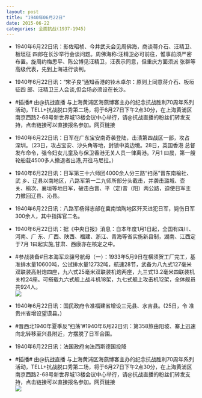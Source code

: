 ```yaml
---
layout: post
title: "1940年06月22日"
date: 2015-06-22
categories: 全面抗战(1937-1945)
---
```


<meta name="referrer" content="no-referrer" />

- 1940年6月22日讯：影佐昭桢、今井武夫会见周佛海，商谈蒋介石、汪精卫、板垣征 四郎在长沙举行会谈问题。周佛海称:汪精卫必可前往，惟事前须严密 布置。旋周约梅思平、陈公博见汪精卫，汪表示同意，但重庆方面须派 张群等高级代表，先到上海进行谈判。 

- 1940年6月22日讯：“宋子良”通知香港的铃木卓尔：原则上同意蒋介石、板垣征四 郎、汪精卫三人会谈,但会场必须设在长沙。 

- #插播#   由@抗战直播 与上海黄浦区海燕博客主办的纪念抗战胜利70周年系列活动，TELL+抗战脱口秀第二场，将于6月27日下午2点30分，在上海黄浦区南京西路2-68号新世界城13楼会议中心举行，请@抗战直播的粉丝们转发支持，点击链接可以直接报名参加。网页链接 

- 1940年6月22日讯：日军在广东宝安南奇袭登陆，击溃第四战区一部，攻占 深圳。（23日，攻占宝安、沙头角等地，封锁中英边境。28日，英国香港 总督发布命令，强令妇女儿童及与保卫香港无关人员一律离港。7月1 曰晨，第一艘轮船载4500多人撤退者出港,开往马尼拉。） 

- 1940年6月22日讯：日军第三十六师团4000余人分三路“扫荡”晋东南榆社、武 乡、辽县以南地区，八路军第一二九师所部分头截击，并袭击潞城、壶 关、榆次、襄垣等地日军，破击白晋、平（定)昔（阳）两公路，迫使日军主力撤回辽县、沁县。 

- 1940年6月22日讯：八路军杨得志部在冀南馆陶地区歼灭进犯日军，毙伤日军 300余人，其中指挥官二名。 

- 1940年6月22日讯：据《中央日报》消息：自本年度1月1日起，全国有四川、河南、广 东、广西、陕西、福建、浙江、青海等省实施新县制，湖南、江西定于7月 1曰起实施,甘肃、西康亦在核定之中。 

- #参战装备#日本海军龙骧号航母（一）：1933年5月9日在横须贺工厂完工，基准排水量10600吨，公试排水量12732吨，航速28节，武备为八九式127毫米双联装高射炮四座，九六式25毫米双联装机炮两座，九三式13.2毫米四联装机关枪24座。可搭载九六式舰上战斗机18架，九七式舰上攻击机12架，全体舰员共924人。 <br/><img src="https://ww4.sinaimg.cn/large/aca367d8jw1etcmzt3b2tj20c20u6q7o.jpg" />

- 1940年6月22日讯：国民政府令准福建省增设三元县、水吉县。(25日，令 准贵州省增设望谟县。) 

- #晋西北1940年夏季反“扫荡”#1940年6月22日讯：第358旅由阳坡、寨上迅速向北转移至兴县附近，方摆脱了日军合围。 

- 1940年6月22日讯：法国政府向法西斯德国投降 

- #插播#   由@抗战直播 与上海黄浦区海燕博客主办的纪念抗战胜利70周年系列活动，TELL+抗战脱口秀第二场，将于6月27日下午2点30分，在上海黄浦区南京西路2-68号新世界城13楼会议中心举行，请@抗战直播的粉丝们转发支持，点击链接可以直接报名参加。网页链接 <br/><img src="https://ww1.sinaimg.cn/large/aca367d8jw1etci33p9xsj20pa0kd77x.jpg" />

